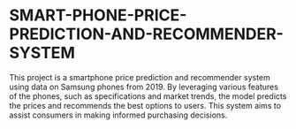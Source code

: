 # SMART-PHONE-PRICE-PREDICTION-AND-RECOMMENDER-SYSTEM
This project is a smartphone price prediction and recommender system using data on Samsung phones from 2019. By leveraging various features of the phones, such as specifications and market trends, the model predicts the prices and recommends the best options to users. This system aims to assist consumers in making informed purchasing decisions.

